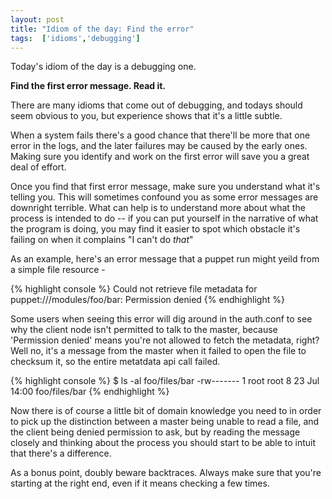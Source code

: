 ```yaml
---
layout: post
title: "Idiom of the day: Find the error"
tags:  ['idioms','debugging']
---
```


Today's idiom of the day is a debugging one.

**Find the first error message.  Read it.**

There are many idioms that come out of debugging, and todays should
seem obvious to you, but experience shows that it's a little subtle.

When a system fails there's a good chance that there'll be more
that one error in the logs, and the later failures may be caused by the early
ones.   Making sure you identify and work on the first error will save you a
great deal of effort.

Once you find that first error message, make sure you understand what it's
telling you.  This will sometimes confound you as some error messages are
downright terrible.  What can help is to understand more about what the process
is intended to do -- if you can put yourself in the narrative of what the
program is doing, you may find it easier to spot which obstacle it's
failing on when it complains "I can't do *that*"

As an example, here's an error message that a puppet run might yeild from a simple
file resource -

{% highlight console %}
Could not retrieve file metadata for puppet:///modules/foo/bar: Permission denied 
{% endhighlight %}

Some users when seeing this error will dig around in the auth.conf to see why
the client node isn't permitted to talk to the master, because 'Permission
denied' means you're not allowed to fetch the metadata, right?  Well no, it's a 
message from the master when it failed to open the file to checksum it, so the entire
metatdata api call failed.

{% highlight console %}
$ ls -al foo/files/bar 
-rw-------  1 root  root    8 23 Jul 14:00 foo/files/bar
{% endhighlight %}

Now there is of course a little bit of domain knowledge you need to in order to
pick up the distinction between a master being unable to read a file, and the client
being denied permission to ask, but by reading the message closely and thinking
about the process you should start to be able to intuit that there's a
difference.

As a bonus point, doubly beware backtraces.  Always make sure that you're starting at the
right end, even if it means checking a few times.


